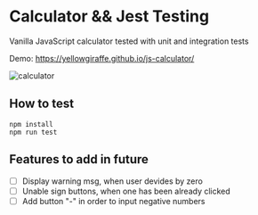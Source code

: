 # Calculator && Jest Testing
Vanilla JavaScript calculator tested with unit and integration tests

Demo: https://yellowgiraffe.github.io/js-calculator/

![calculator](https://user-images.githubusercontent.com/59971064/148568854-005829f8-f210-4591-a694-7ce66becfa42.png)

## How to test
```
npm install
npm run test
```

## Features to add in future
- [ ]  Display warning msg, when user devides by zero
- [ ]  Unable sign buttons, when one has been already clicked
- [ ]  Add button "-" in order to input negative numbers
